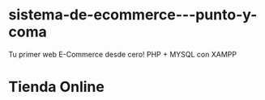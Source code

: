 # sistema-de-ecommerce---punto-y-coma
Tu primer web E-Commerce desde cero! PHP + MYSQL con XAMPP

# Tienda Online